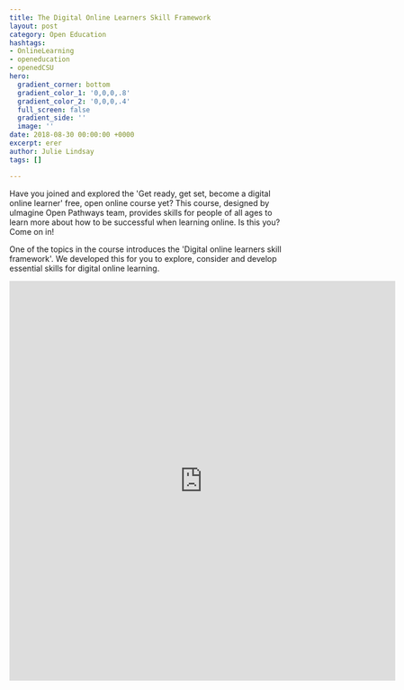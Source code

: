 ```yaml
---
title: The Digital Online Learners Skill Framework
layout: post
category: Open Education
hashtags:
- OnlineLearning
- openeducation
- openedCSU
hero:
  gradient_corner: bottom
  gradient_color_1: '0,0,0,.8'
  gradient_color_2: '0,0,0,.4'
  full_screen: false
  gradient_side: ''
  image: ''
date: 2018-08-30 00:00:00 +0000
excerpt: erer
author: Julie Lindsay
tags: []

---
```

Have you joined and explored the 'Get ready, get set, become a digital online learner' free, open online course yet? This course, designed by uImagine Open Pathways team, provides skills for people of all ages to learn more about how to be successful when learning online. Is this you? Come on in!

One of the topics in the course introduces the 'Digital online learners skill framework'. We developed this for you to explore, consider and develop essential skills for digital online learning.

<iframe src="https://h5p.csu.edu.au/openlearningtasters/wp-admin/admin-ajax.php?action=h5p_embed&id=7" width="686" height="711" frameborder="0" allowfullscreen="allowfullscreen"></iframe><script src="https://h5p.csu.edu.au/openlearningtasters/wp-content/plugins/h5p/h5p-php-library/js/h5p-resizer.js" charset="UTF-8"></script>